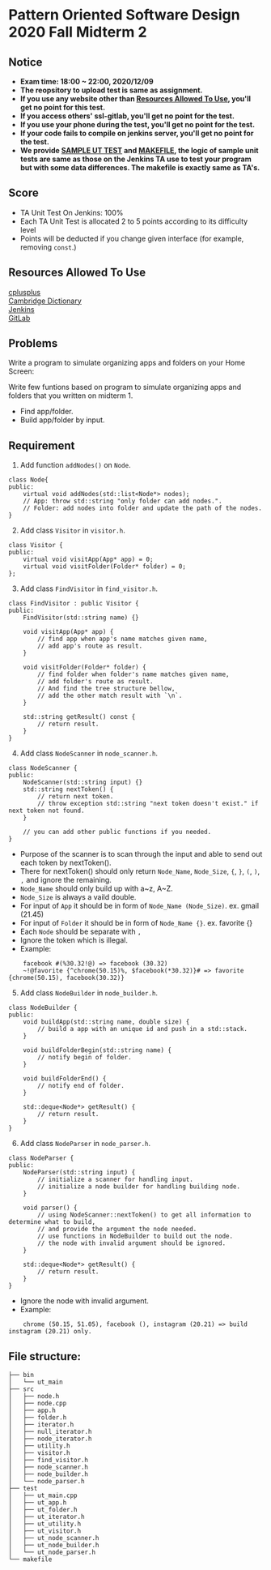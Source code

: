 # **Pattern Oriented Software Design 2020 Fall Midterm 2**  

## **Notice**  
* **Exam time: 18:00 ~ 22:00, 2020/12/09**  
* **The reopsitory to upload test is same as assignment.**  
* **If you use any website other than [Resources Allowed To Use](#resources-allowed-to-use), you'll get no point for this test.**  
* **If you access others' ssl-gitlab, you'll get no point for the test.**  
* **If you use your phone during the test, you'll get no point for the test.**  
* **If your code fails to compile on jenkins server, you'll get no point for the test.**  
* **We provide [SAMPLE UT TEST](test) and [MAKEFILE](makefile), the logic of sample unit tests are same as those on the Jenkins TA use to test your program but with some data differences. The makefile is exactly same as TA's.**  

## **Score**  
* TA Unit Test On Jenkins: 100%  
* Each TA Unit Test is allocated 2 to 5 points according to its difficulty level  
* Points will be deducted if you change given interface (for example, removing ```const```.)  

## **Resources Allowed To Use**  
[cplusplus](http://www.cplusplus.com/)  
[Cambridge Dictionary](https://dictionary.cambridge.org/)  
[Jenkins](https://ssl-jenkins.csie.ntut.edu.tw/)  
[GitLab](https://ssl-gitlab.csie.ntut.edu.tw/)  

## **Problems**
Write a program to simulate organizing apps and folders on your Home Screen:  

Write few funtions based on program to simulate organizing apps and folders that you written on midterm 1.  

* Find app/folder.  
* Build app/folder by input.  

## **Requirement**  
1. Add function `addNodes()` on `Node`.  
```
class Node{
public:
    virtual void addNodes(std::list<Node*> nodes);
    // App: throw std::string "only folder can add nodes.".
    // Folder: add nodes into folder and update the path of the nodes.
}
```

2. Add class `Visitor` in `visitor.h`.  
```
class Visitor {
public:
    virtual void visitApp(App* app) = 0;
    virtual void visitFolder(Folder* folder) = 0;
};
```
3. Add class `FindVisitor` in `find_visitor.h`.  
```
class FindVisitor : public Visitor {
public:
    FindVisitor(std::string name) {}
    
    void visitApp(App* app) {
        // find app when app's name matches given name,
        // add app's route as result.
    }
    
    void visitFolder(Folder* folder) {
        // find folder when folder's name matches given name,
        // add folder's route as result.
        // And find the tree structure bellow,
        // add the other match result with `\n`.
    }
    
    std::string getResult() const {
        // return result.
    }
}
```
4. Add class `NodeScanner` in `node_scanner.h`.  
```
class NodeScanner {
public:
    NodeScanner(std::string input) {}
    std::string nextToken() {
        // return next token.
        // throw exception std::string "next token doesn't exist." if next token not found.
    }

    // you can add other public functions if you needed.
}
```
* Purpose of the scanner is to scan through the input and able to send out each token by nextToken().  
* There for nextToken() should only return `Node_Name`, `Node_Size`, `{`, `}`, `(`, `)`, `,` and ignore the remaining.  
* `Node_Name` should only build up with a~z, A~Z.   
* `Node_Size` is always a vaild double.  
* For input of `App` it should be in form of `Node_Name (Node_Size)`. ex. gmail (21.45)  
* For input of `Folder` it should be in form of `Node_Name {}`. ex. favorite {} 
* Each `Node` should be separate with `,`  
* Ignore the token which is illegal. 
* Example:  
```
    facebook #(%30.32!@) => facebook (30.32)
    ~!@favorite {^chrome(50.15)%, $facebook(*30.32)}# => favorite {chrome(50.15), facebook(30.32)}
``` 

5. Add class `NodeBuilder` in `node_builder.h`.  
```
class NodeBuilder {
public:
    void buildApp(std::string name, double size) {
        // build a app with an unique id and push in a std::stack.
    }
    
    void buildFolderBegin(std::string name) {
        // notify begin of folder.
    }
    
    void buildFolderEnd() {
        // notify end of folder.
    }

    std::deque<Node*> getResult() {
        // return result.
    }
}
```
6. Add class `NodeParser` in `node_parser.h`.  
```
class NodeParser {
public:
    NodeParser(std::string input) {
        // initialize a scanner for handling input.
        // initialize a node builder for handling building node.
    }
    
    void parser() {
        // using NodeScanner::nextToken() to get all information to determine what to build,
        // and provide the argument the node needed.
        // use functions in NodeBuilder to build out the node.
        // the node with invalid argument should be ignored.
    }
    
    std::deque<Node*> getResult() {
        // return result.
    }
}
```
* Ignore the node with invalid argument.  
* Example:  
```
    chrome (50.15, 51.05), facebook (), instagram (20.21) => build instagram (20.21) only.
```

## **File structure:**  
```
├── bin
│   └── ut_main
├── src
│   ├── node.h
│   ├── node.cpp
│   ├── app.h
│   ├── folder.h
│   ├── iterator.h
│   ├── null_iterator.h
│   ├── node_iterator.h
│   ├── utility.h
│   ├── visitor.h
│   ├── find_visitor.h
│   ├── node_scanner.h
│   ├── node_builder.h
│   └── node_parser.h
├── test
│   ├── ut_main.cpp
│   ├── ut_app.h
│   ├── ut_folder.h
│   ├── ut_iterator.h
│   ├── ut_utility.h
│   ├── ut_visitor.h
│   ├── ut_node_scanner.h
│   ├── ut_node_builder.h
│   └── ut_node_parser.h
└── makefile
```